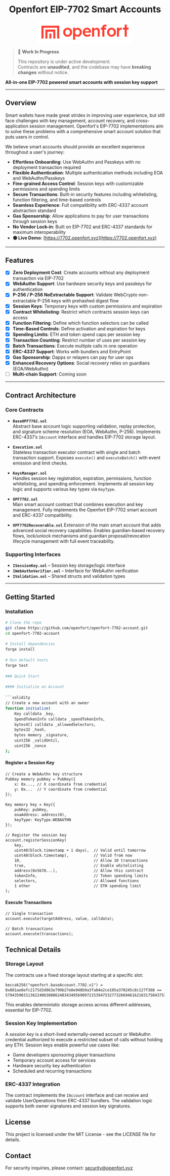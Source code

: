 <h1 align="center"> Openfort EIP-7702 Smart Accounts </h1>

<p align="center">
  <img src="docs/Logo_black_primary_no_bg.png" alt="Openfort" style="width: 300px;" />
</p>

> 🚧 **Work In Progress**
> 
> This repository is under active development.  
> Contracts are **unaudited**, and the codebase may have **breaking changes** without notice.

**All-in-one EIP-7702 powered smart accounts with session key support**

---

## Overview

Smart wallets have made great strides in improving user experience, but still face challenges with key management, account recovery, and cross-application session management. Openfort's EIP-7702 implementations aim to solve these problems with a comprehensive smart account solution that puts users in control.

We believe smart accounts should provide an excellent experience throughout a user's journey:

- **Effortless Onboarding**: Use WebAuthn and Passkeys with no deployment transaction required  
- **Flexible Authentication**: Multiple authentication methods including EOA and WebAuthn/Passkeys  
- **Fine-grained Access Control**: Session keys with customizable permissions and spending limits  
- **Secure Transactions**: Built-in security features including whitelisting, function filtering, and time-based controls  
- **Seamless Experience**: Full compatibility with ERC-4337 account abstraction standard  
- **Gas Sponsorship**: Allow applications to pay for user transactions through session keys  
- **No Vendor Lock-in**: Built on EIP-7702 and ERC-4337 standards for maximum interoperability  
- **🟢 Live Demo**: [https://7702.openfort.xyz](https://7702.openfort.xyz)

---

## Features

- [x] **Zero Deployment Cost**: Create accounts without any deployment transaction via EIP-7702  
- [x] **WebAuthn Support**: Use hardware security keys and passkeys for authentication  
- [x] **P-256 / P-256 NoExtractable Support**: Validate WebCrypto non-extractable P-256 keys with prehashed digest flow  
- [x] **Session Keys**: Temporary keys with custom permissions and expiration  
- [x] **Contract Whitelisting**: Restrict which contracts session keys can access  
- [x] **Function Filtering**: Define which function selectors can be called  
- [x] **Time-Based Controls**: Define activation and expiration for keys  
- [x] **Spending Limits**: ETH and token spend caps per session key  
- [x] **Transaction Counting**: Restrict number of uses per session key  
- [x] **Batch Transactions**: Execute multiple calls in one operation  
- [x] **ERC-4337 Support**: Works with bundlers and EntryPoint  
- [x] **Gas Sponsorship**: Dapps or relayers can pay for user ops  
- [x] **Enhanced Recovery Options**: Social recovery relies on guardians (EOA/WebAuthn)
- [ ] **Multi-chain Support**: Coming soon  

---

## Contract Architecture

### Core Contracts

- **`BaseOPF7702.sol`**  
  Abstract base account logic supporting validation, replay protection, and signature scheme resolution (EOA, WebAuthn, P-256). Implements ERC-4337’s `IAccount` interface and handles EIP-7702 storage layout.

- **`Execution.sol`**  
  Stateless transaction executor contract with single and batch transaction support. Exposes `execute()` and `executeBatch()` with event emission and limit checks.

- **`KeysManager.sol`**  
  Handles session key registration, expiration, permissions, function whitelisting, and spending enforcement. Implements all session key logic and supports various key types via `KeyType`.

- **`OPF7702.sol`**  
  Main smart account contract that combines execution and key management. Fully implements the Openfort EIP-7702 smart account and ERC-4337 compatibility.
  
- **`OPF7702Recoverable.sol`**
Extension of the main smart account that adds advanced social recovery capabilities. Enables guardian-based recovery flows, lock/unlock mechanisms and guardian proposal/revocation lifecycle management with full event traceability.

### Supporting Interfaces

- **`ISessionKey.sol`** – Session key storage/logic interface  
- **`IWebAuthnVerifier.sol`** – Interface for WebAuthn verification  
- **`IValidation.sol`** – Shared structs and validation types
---

## Getting Started

### Installation

```bash
# Clone the repo
git clone https://github.com/openfort/openfort-7702-account.git
cd openfort-7702-account

# Install dependencies
forge install

# Run default tests
forge test

### Quick Start

#### Initialize an Account

```solidity
// Create a new account with an owner
function initialize(
    Key calldata _key,
    SpendTokenInfo calldata _spendTokenInfo,
    bytes4[] calldata _allowedSelectors,
    bytes32 _hash,
    bytes memory _signature,
    uint256 _validUntil,
    uint256 _nonce
);
```

#### Register a Session Key

```solidity
// Create a WebAuthn key structure
PubKey memory pubKey = PubKey({
    x: 0x..., // X coordinate from credential
    y: 0x...  // Y coordinate from credential
});

Key memory key = Key({
    pubKey: pubKey,
    eoaAddress: address(0),
    keyType: KeyType.WEBAUTHN
});

// Register the session key
account.registerSessionKey(
    key,
    uint48(block.timestamp + 1 days),  // Valid until tomorrow
    uint48(block.timestamp),           // Valid from now
    10,                                // Allow 10 transactions
    true,                              // Enable whitelisting
    address(0x5678...),                // Allow this contract
    tokenInfo,                         // Token spending limits
    selectors,                         // Allowed functions
    1 ether                            // ETH spending limit
);
```

#### Execute Transactions

```solidity
// Single transaction
account.execute(targetAddress, value, calldata);

// Batch transactions
account.execute(transactions);
```

## Technical Details

### Storage Layout

The contracts use a fixed storage layout starting at a specific slot:

```solidity
keccak256("openfort.baseAccount.7702.v1") = 0x801ae8efc2175d3d963e799b27e0e948b9a3fa84e2ce105a370245c8c127f368 == 57943590311362240630886240343495690972153947532773266946162183175043753177960
```

This enables deterministic storage access across different addresses, essential for EIP-7702.

### Session Key Implementation

A *session key* is a short-lived externally-owned account or WebAuthn credential authorized to execute a restricted subset of calls without holding any ETH. Session keys enable powerful use cases like:

- Game developers sponsoring player transactions
- Temporary account access for services
- Hardware security key authentication
- Scheduled and recurring transactions

### ERC-4337 Integration

The contract implements the `IAccount` interface and can receive and validate UserOperations from ERC-4337 bundlers. The validation logic supports both owner signatures and session key signatures.

## License

This project is licensed under the MIT License - see the LICENSE file for details.

## Contact

For security inquiries, please contact: security@openfort.xyz